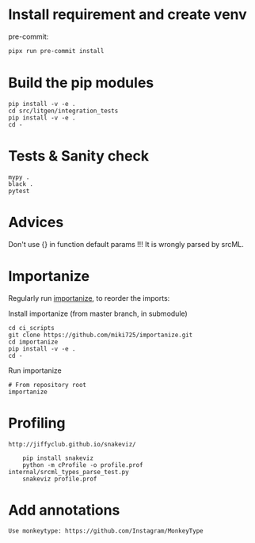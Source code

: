 # Install requirement and create venv

pre-commit:

```bash
pipx run pre-commit install
```



# Build the pip modules

```
pip install -v -e .
cd src/litgen/integration_tests
pip install -v -e .
cd -
```

# Tests & Sanity check
```
mypy .
black .
pytest
```

# Advices

Don't use {} in function default params !!! It is wrongly parsed by srcML.

# Importanize
Regularly run [importanize](https://github.com/miki725/importanize), to reorder the imports:

Install importanize (from master branch, in submodule)
```
cd ci_scripts
git clone https://github.com/miki725/importanize.git
cd importanize
pip install -v -e .
cd -
```

Run importanize
```
# From repository root
importanize
```

# Profiling
    http://jiffyclub.github.io/snakeviz/

        pip install snakeviz
        python -m cProfile -o profile.prof internal/srcml_types_parse_test.py
        snakeviz profile.prof


# Add annotations
    Use monkeytype: https://github.com/Instagram/MonkeyType
